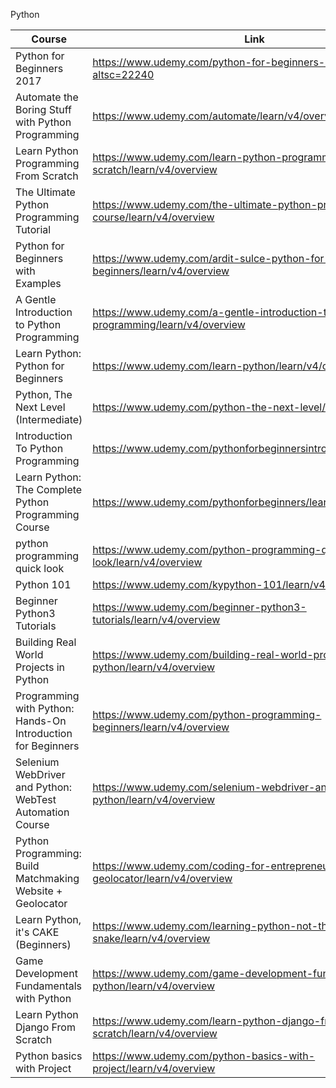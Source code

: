 Python 

| Course  | Link   | Time  |  Rating |Comments   |
|---|---|---|---|---|
| Python for Beginners 2017  |   https://www.udemy.com/python-for-beginners-2017/?altsc=22240 |   |   |   |
|  Automate the Boring Stuff with Python Programming |  https://www.udemy.com/automate/learn/v4/overview |   |   |   |
| Learn Python Programming From Scratch  |  https://www.udemy.com/learn-python-programming-from-scratch/learn/v4/overview |   |   |   |
| The Ultimate Python Programming Tutorial   |  https://www.udemy.com/the-ultimate-python-programming-course/learn/v4/overview |   |   |   |
|  Python for Beginners with Examples | https://www.udemy.com/ardit-sulce-python-for-beginners/learn/v4/overview  |   |   |   |
| A Gentle Introduction to Python Programming  |  https://www.udemy.com/a-gentle-introduction-to-python-programming/learn/v4/overview |  |   |   |
| Learn Python: Python for Beginners  |  https://www.udemy.com/learn-python/learn/v4/overview |   |   |   |
| Python, The Next Level (Intermediate)   |  https://www.udemy.com/python-the-next-level/learn/v4/overview |   |   |   |
| Introduction To Python Programming | https://www.udemy.com/pythonforbeginnersintro/learn/v4/overview | | | | 
| Learn Python: The Complete Python Programming Course | https://www.udemy.com/pythonforbeginners/learn/v4/overview | | | | 
| python programming quick look | https://www.udemy.com/python-programming-quick-look/learn/v4/overview | | | | 
| Python 101 | https://www.udemy.com/kypython-101/learn/v4/overview | | | | 
| Beginner Python3 Tutorials | https://www.udemy.com/beginner-python3-tutorials/learn/v4/overview | | | | 
| Building Real World Projects in Python | https://www.udemy.com/building-real-world-projects-in-python/learn/v4/overview | | | | 
| Programming with Python: Hands-On Introduction for Beginners | https://www.udemy.com/python-programming-beginners/learn/v4/overview | | | | 
| Selenium WebDriver and Python: WebTest Automation Course | https://www.udemy.com/selenium-webdriver-and-python/learn/v4/overview | | | | 
| Python Programming: Build Matchmaking Website + Geolocator | https://www.udemy.com/coding-for-entrepreneurs-matchmaker-geolocator/learn/v4/overview | | | | 
| Learn Python, it's CAKE (Beginners) | https://www.udemy.com/learning-python-not-the-snake/learn/v4/overview | | | | 
| Game Development Fundamentals with Python | https://www.udemy.com/game-development-fundamentals-with-python/learn/v4/overview | | | | 
| Learn Python Django From Scratch | https://www.udemy.com/learn-python-django-from-scratch/learn/v4/overview | | | | 
| Python basics with Project | https://www.udemy.com/python-basics-with-project/learn/v4/overview | | | | 
